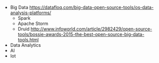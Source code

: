 - Big Data
  https://datafloq.com/big-data-open-source-tools/os-data-analysis-platforms/
    - Spark
    - Apache Storm
    - Druid
    http://www.infoworld.com/article/2982429/open-source-tools/bossie-awards-2015-the-best-open-source-big-data-tools.html
- Data Analytics
- AI
- Iot
